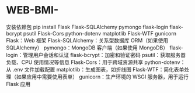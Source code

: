 # WEB-BMI-
安装依赖包
pip install Flask Flask-SQLAlchemy pymongo flask-login flask-bcrypt psutil Flask-Cors python-dotenv matplotlib Flask-WTF gunicorn
Flask：Web 框架
Flask-SQLAlchemy：关系型数据库 ORM（如果使用 SQLAlchemy）
pymongo：MongoDB 客户端（如果使用 MongoDB）
flask-login：管理用户会话和认证
flask-bcrypt：加密和验证密码
psutil：获取服务器负载、CPU 使用情况等信息
Flask-Cors：用于跨域资源共享
python-dotenv：从 .env 文件加载配置
matplotlib：生成图表，如折线图
Flask-WTF：简化表单处理（如果应用中需要使用表单）
gunicorn：生产环境的 WSGI 服务器，用于运行 Flask 应用
